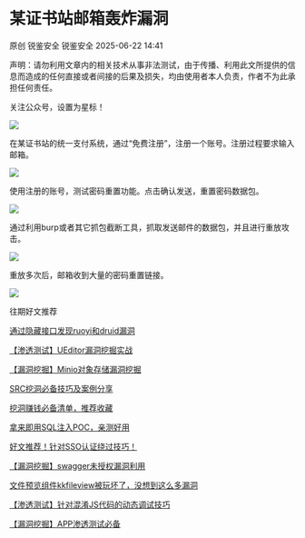 #  某证书站邮箱轰炸漏洞  
原创 锐鉴安全  锐鉴安全   2025-06-22 14:41  
  
声明：请勿利用文章内的相关技术从事非法测试，由于传播、利用此文所提供的信息而造成的任何直接或者间接的后果及损失，均由使用者本人负责，作者不为此承担任何责任。  
  
关注公众号，设置为星标！  
  
![](https://mmbiz.qpic.cn/mmbiz_png/RLTNmn7FBP4ricRiaXQ6WVVlTAgCW8HUbC2rHkicA2rpDNEPAGyiatRibqB9LN5NyHcqLCmbibM1siaumqF5Yu6UtSsYA/640?wx_fmt=png "")  
  
  
在某证书站的统一支付系统，通过“免费注册”，注册一个账号。注册过程要求输入邮箱。  
  
![](https://mmbiz.qpic.cn/mmbiz_png/RLTNmn7FBP6jrU18NtPWlqsC2slJIJR5UhTcsMzIrLmEdzuY4gcFEr1bnvbwHtsVa25cEF1PJLLFbn1HZR2IMA/640?wx_fmt=png&from=appmsg "")  
  
  
使用注册的账号，测试密码重置功能。点击确认发送，重置密码数据包。  
  
![](https://mmbiz.qpic.cn/mmbiz_png/RLTNmn7FBP6jrU18NtPWlqsC2slJIJR5ibY6FSYHYE3sA0cSDcAa5QxRoWzewxlI00A8SzygOO18b2VaOsRslvQ/640?wx_fmt=png&from=appmsg "")  
  
  
通过利用burp或者其它抓包截断工具，抓取发送邮件的数据包，并且进行重放攻击。  
  
![](https://mmbiz.qpic.cn/mmbiz_png/RLTNmn7FBP6jrU18NtPWlqsC2slJIJR5icGuCIqxmndp2RSWLV1K9cLpibLtchxWYgvGwNTcSzQgQiaRl1XJ19b3A/640?wx_fmt=png&from=appmsg "")  
  
  
重放多次后，邮箱收到大量的密码重置链接。  
  
  
![](https://mmbiz.qpic.cn/mmbiz_png/RLTNmn7FBP6jrU18NtPWlqsC2slJIJR5p1SialGIicnGcicglQQXm4QPAZoeEsBEns4f8NNJIePqTT7gCdBQdq1Cg/640?wx_fmt=png&from=appmsg "")  
  
  
往期好文推荐  
  
[通过隐藏接口发现ruoyi和druid漏洞](https://mp.weixin.qq.com/s?__biz=MzkxMjg3NzU0Mg==&mid=2247485719&idx=1&sn=80c65694743eb5e5397583d0620d9b99&scene=21#wechat_redirect)  
  
  
[【渗透测试】UEditor漏洞挖掘实战](https://mp.weixin.qq.com/s?__biz=MzkxMjg3NzU0Mg==&mid=2247483787&idx=1&sn=7fe88690fa76a2717670672ac500b3ee&scene=21#wechat_redirect)  
  
  
[【漏洞挖掘】Minio对象存储漏洞挖掘](https://mp.weixin.qq.com/s?__biz=MzkxMjg3NzU0Mg==&mid=2247483930&idx=1&sn=2689a7fea3787e5d6637c50254aebad6&scene=21#wechat_redirect)  
  
  
[SRC挖洞必备技巧及案例分享](https://mp.weixin.qq.com/s?__biz=MzkxMjg3NzU0Mg==&mid=2247485449&idx=1&sn=c3745d89c364e18d82b09c349fd09541&scene=21#wechat_redirect)  
  
  
[挖洞赚钱必备清单，推荐收藏](https://mp.weixin.qq.com/s?__biz=MzkxMjg3NzU0Mg==&mid=2247485452&idx=1&sn=67aa5d74b0c6944e5e802e11b2c6d925&scene=21#wechat_redirect)  
  
  
[拿来即用SQL注入POC，亲测好用](https://mp.weixin.qq.com/s?__biz=MzkxMjg3NzU0Mg==&mid=2247485347&idx=1&sn=295383c5facaf1c481ac363d502b770e&scene=21#wechat_redirect)  
  
  
[好文推荐！针对SSO认证绕过技巧！](https://mp.weixin.qq.com/s?__biz=MzkxMjg3NzU0Mg==&mid=2247485275&idx=1&sn=f210d8e8027507feaf2d735e16a864af&scene=21#wechat_redirect)  
  
  
[【漏洞挖掘】swagger未授权漏洞利用](https://mp.weixin.qq.com/s?__biz=MzkxMjg3NzU0Mg==&mid=2247484484&idx=1&sn=dcde56e7fceac94cffbec52f7ef09005&scene=21#wechat_redirect)  
  
  
[文件预览组件kkfileview被玩坏了，没想到这么多漏洞](https://mp.weixin.qq.com/s?__biz=MzkxMjg3NzU0Mg==&mid=2247484074&idx=1&sn=d4e633e1d08544954150f90362f211d5&scene=21#wechat_redirect)  
  
  
[【渗透测试】针对混淆JS代码的动态调试技巧](https://mp.weixin.qq.com/s?__biz=MzkxMjg3NzU0Mg==&mid=2247483935&idx=1&sn=6076e8a54ccc9169777087517df1f943&scene=21#wechat_redirect)  
  
  
[【漏洞挖掘】APP渗透测试必备](https://mp.weixin.qq.com/s?__biz=MzkxMjg3NzU0Mg==&mid=2247484263&idx=1&sn=b13b066eca0cb0eeecbd04af903b062d&scene=21#wechat_redirect)  
  
  
